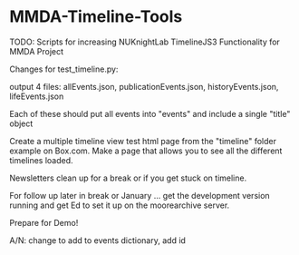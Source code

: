 # MMDA-Timeline-Tools

TODO:
Scripts for increasing NUKnightLab TimelineJS3 Functionality for MMDA Project

Changes for test_timeline.py:

output 4 files: allEvents.json, publicationEvents.json, historyEvents.json, lifeEvents.json

Each of these should put all events into "events" and include a single "title" object


Create a multiple timeline view test html page from the "timeline" folder example on Box.com.
Make a page that allows you to see all the different timelines loaded.

Newsletters clean up for a break or if you get stuck on timeline.

For follow up later in break or January ... get the development version running and get Ed to set it up on the moorearchive server.

Prepare for Demo! 


A/N: change to add to events dictionary, add id

